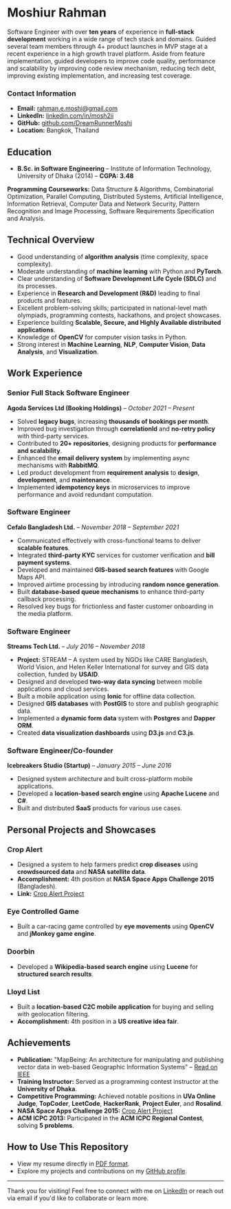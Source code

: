 # Moshiur Rahman

Software Engineer with over **ten years** of experience in **full-stack development** working in a wide range of tech stack
and domains. Guided several team members through 4+ product launches in MVP stage at a recent experience in a high
growth travel platform. Aside from feature implementation, guided developers to improve code quality, performance and
scalability by improving code review mechanism, reducing tech debt, improving existing implementation, and increasing
test coverage.

### Contact Information
- **Email:** rahman.e.moshi@gmail.com
- **LinkedIn:** [linkedin.com/in/mosh2ii](https://www.linkedin.com/in/mosh2ii)
- **GitHub:** [github.com/DreamRunnerMoshi](https://github.com/DreamRunnerMoshi)
- **Location:** Bangkok, Thailand

## Education
- **B.Sc. in Software Engineering** – Institute of Information Technology, University of Dhaka (2014) – **CGPA: 3.48**

**Programming Courseworks:**
Data Structure & Algorithms, Combinatorial Optimization, Parallel Computing, Distributed Systems, Artificial Intelligence, Information Retrieval, Computer Data and Network Security, Pattern Recognition and Image Processing, Software Requirements Specification and Analysis.

## Technical Overview
- Good understanding of **algorithm analysis** (time complexity, space complexity).
- Moderate understanding of **machine learning** with Python and **PyTorch**.
- Clear understanding of **Software Development Life Cycle (SDLC)** and its processes.
- Experience in **Research and Development (R&D)** leading to final products and features.
- Excellent problem-solving skills; participated in national-level math olympiads, programming contests, hackathons, and project showcases.
- Experience building **Scalable, Secure, and Highly Available distributed applications**.
- Knowledge of **OpenCV** for computer vision tasks in Python.
- Strong interest in **Machine Learning**, **NLP**, **Computer Vision**, **Data Analysis**, and **Visualization**.

## Work Experience

### Senior Full Stack Software Engineer  
**Agoda Services Ltd (Booking Holdings)** – *October 2021 – Present*  
- Solved **legacy bugs**, increasing **thousands of bookings per month**.
- Improved bug investigation through **correlationId** and **no-retry policy** with third-party services.
- Contributed to **20+ repositories**, designing products for **performance and scalability**.
- Enhanced the **email delivery system** by implementing async mechanisms with **RabbitMQ**.
- Led product development from **requirement analysis** to **design**, **development**, and **maintenance**.
- Implemented **idempotency keys** in microservices to improve performance and avoid redundant computation.

### Software Engineer  
**Cefalo Bangladesh Ltd.** – *November 2018 – September 2021*  
- Communicated effectively with cross-functional teams to deliver **scalable features**.
- Integrated **third-party KYC** services for customer verification and **bill payment systems**.
- Developed and maintained **GIS-based search features** with Google Maps API.
- Improved airtime processing by introducing **random nonce generation**.
- Built **database-based queue mechanisms** to enhance third-party callback processing.
- Resolved key bugs for frictionless and faster customer onboarding in the media platform.

### Software Engineer  
**Streams Tech Ltd.** – *July 2016 – November 2018*  
- **Project:** STREAM – A system used by NGOs like CARE Bangladesh, World Vision, and Helen Keller International for survey and GIS data collection, funded by **USAID**.
- Designed and developed **two-way data syncing** between mobile applications and cloud services.
- Built a mobile application using **Ionic** for offline data collection.
- Designed **GIS databases** with **PostGIS** to store and publish geographic data.
- Implemented a **dynamic form data** system with **Postgres** and **Dapper ORM**.
- Created **data visualization dashboards** using **D3.js** and **C3.js**.

### Software Engineer/Co-founder  
**Icebreakers Studio (Startup)** – *January 2015 – June 2016*  
- Designed system architecture and built cross-platform mobile applications.
- Developed a **location-based search engine** using **Apache Lucene** and **C#**.
- Built and distributed **SaaS** products for various use cases.

## Personal Projects and Showcases

### **Crop Alert**
- Designed a system to help farmers predict **crop diseases** using **crowdsourced data** and **NASA satellite data**.
- **Accomplishment:** 4th position at **NASA Space Apps Challenge 2015** (Bangladesh).  
- **Link:** [Crop Alert Project](https://2015.spaceappschallenge.org/project/the-farmers)

### **Eye Controlled Game**
- Built a car-racing game controlled by **eye movements** using **OpenCV** and **jMonkey game engine**.

### **Doorbin**
- Developed a **Wikipedia-based search engine** using **Lucene** for **structured search results**.

### **Lloyd List**
- Built a **location-based C2C mobile application** for buying and selling with geolocation filtering.
- **Accomplishment:** 4th position in a **US creative idea fair**.

## Achievements

- **Publication:** "MapBeing: An architecture for manipulating and publishing vector data in web-based Geographic Information Systems" – [Read on IEEE](https://ieeexplore.ieee.org/document/7083533)
- **Training Instructor:** Served as a programming contest instructor at the **University of Dhaka**.
- **Competitive Programming:** Achieved notable positions in **UVa Online Judge**, **TopCoder**, **LeetCode**, **HackerRank**, **Project Euler**, and **Rosalind**.
- **NASA Space Apps Challenge 2015:** [Crop Alert Project](https://2015.spaceappschallenge.org/project/the-farmers)
- **ACM ICPC 2013:** Participated in the **ACM ICPC Regional Contest**, solving **5 problems**.

## How to Use This Repository
- View my resume directly in [PDF format](Resume_MoshiurRahman_Single_Page.pdf).
- Explore my projects and contributions on my [GitHub profile](https://github.com/DreamRunnerMoshi).

---

Thank you for visiting! Feel free to connect with me on [LinkedIn](https://www.linkedin.com/in/mosh2ii) or reach out via email if you'd like to collaborate or learn more.


